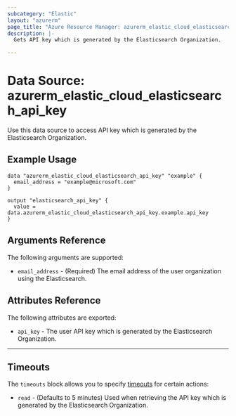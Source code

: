 ```yaml
---
subcategory: "Elastic"
layout: "azurerm"
page_title: "Azure Resource Manager: azurerm_elastic_cloud_elasticsearch_api_key"
description: |-
  Gets API key which is generated by the Elasticsearch Organization.

---
```


# Data Source: azurerm_elastic_cloud_elasticsearch_api_key

Use this data source to access API key which is generated by the Elasticsearch Organization.

## Example Usage

```hcl
data "azurerm_elastic_cloud_elasticsearch_api_key" "example" {
  email_address = "example@microsoft.com"
}

output "elasticsearch_api_key" {
  value = data.azurerm_elastic_cloud_elasticsearch_api_key.example.api_key
}

```

## Arguments Reference

The following arguments are supported:

* `email_address` - (Required) The email address of the user organization using the Elasticsearch.

## Attributes Reference

The following attributes are exported:

* `api_key` - The user API key which is generated by the Elasticsearch Organization.

---

## Timeouts

The `timeouts` block allows you to specify [timeouts](https://www.terraform.io/language/resources/syntax#operation-timeouts) for certain actions:

* `read` - (Defaults to 5 minutes) Used when retrieving the API key which is generated by the Elasticsearch Organization.
